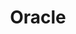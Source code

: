 ---
sidebar_position: 8
title: Oracle
description: ""
#pagination_prev: deployment_testing/team_cloud/getting_started_for_customers/data_sources
#pagination_next: deployment_testing/team_cloud/getting_started_for_customers/version_control
---